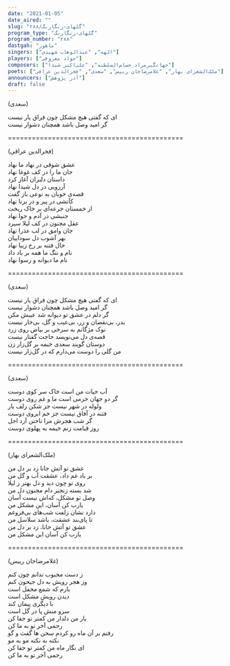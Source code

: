 ```yaml
---
date: "2021-01-05"
date_aired: ""
slug: "گلهای-رنگارنگ/۲۸۸"
program_type: "گلهای-رنگارنگ"
program_number: "۲۸۸"
dastgah: "ماهور"
singers: ["الهه", "عبدالوهاب شهیدی"]
players: ["جواد معروفی"]
composers: ["جهانگیرمراد حسام‌السلطنه", "علی‌اکبر شیدا"]
poets: ["ملک‌الشعرای بهار", "غلامرضاخان رییس", "سعدی", "فخرالدین عراقی"]
announcers: ["آذر پژوهش"]
draft: false
---
```


(سعدی)  

ای که گفتی هیچ مشکل چون فراق یار نیست  
گر امید وصل باشد همچنان دشوار نیست  

============================================  

(فخرالدین عراقی)  

عشق شوقی در نهاد ما نهاد  
جان ما را در کف غوغا نهاد  
داستان دلبران آغاز كرد  
آرزویی در دل شیدا نهاد  
قصه‌ی خوبان به نوعی باز گفت  
کآتشی در پیر و در برنا نهاد  
از خمستان جرعه‌ای بر خاک ریخت  
جنبشی در آدم و حوا نهاد  
عقل مجنون در کف لیلا سپرد  
جان وامق در لب عذرا نهاد  
بهر آشوب دل سوداییان  
خال فتنه بر رخ زیبا نهاد  
نام و ننگ ما همه بر باد داد  
نام ما دیوانه و رسوا نهاد  

============================================  

(سعدی)  

ای كه گفتی هیچ مشکل چون فراق یار نیست  
گر امید وصل باشد همچنان دشوار نیست  
گر دلم در عشق تو دیوانه شد عیبش مکن  
بدر، بی‌نقصان و زر، بی‌عیب و گل، بی‌خار نیست  
نوک مژگانم به سرخی بر بیاض روی زرد  
قصه‌ی دل می‌نویسد حاجت گفتار نیست  
دوستان گویند سعدی خیمه بر گل‌زار زن  
من گلی را دوست می‌دارم که در گل‌زار نیست  

============================================  

(سعدی)  

آب حیات من است خاک سر کوی دوست  
گر دو جهان خرمی است ما و غم روی دوست  
ولوله در شهر نیست جز شکن زلف یار  
فتنه در آفاق نیست جز خم ابروی دوست  
گر شب هجرش مرا تاختن آرد اجل  
روز قیامت زنم خیمه به پهلوی دوست  

============================================  

(ملک‌الشعرای بهار)  

عشق تو آتش جانا زد بر دل من  
بر باد غم داد، عشقت آب و گل من  
روی تو چون دید و دل بهتر ز لیلا  
شد بسته زنجیر دام مجنون دل من  
وصل تو مشکل، كه‌اش نیست آسان  
یارب کن آسان، این مشکل من  
دارد نشان زلفت شب‌های بی‌فروغم  
تا پای‌بند عشقت، باشد سلاسل من  
عشق تو آتش جانا، زد بر دل من  
یارب کن آسان این مشکل من  

============================================  

(غلامرضاخان رییس)  

ز دست محبوب ندانم چون كنم  
وز هجر رویش به دل جیحون كنم  
یارم كه شمع محفل است  
دیدن رویش مشكل است  
با دیگری پیمان كند  
سرو منش پا در گل است  
یار من دلدار من كمتر تو جفا كن  
رحمی آخر تو به ما كن  
رفتم بر آن ماه رو كردم سخن ها گفت و گو  
نكته به نكته مو به مو  
ای نگار ماه من كمتر تو جفا كن  
رحمی آخر تو به ما كن  
